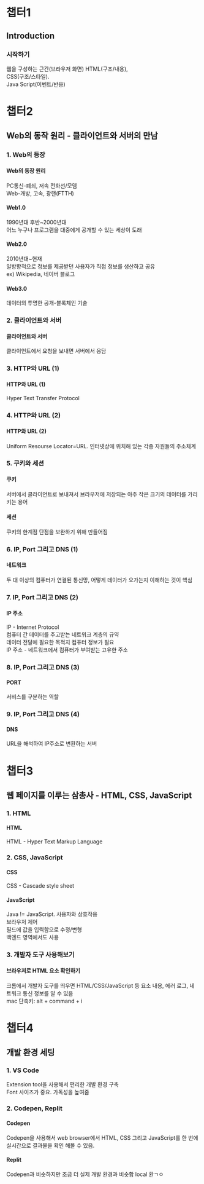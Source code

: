 # 챕터1
## Introduction
### 시작하기
웹을 구성하는 근간(브라우저 화면)
HTML(구조/내용),  
CSS(구조/스타일).  
Java Script(이벤트/반응)

# 챕터2
## Web의 동작 원리 - 클라이언트와 서버의 만남  
### 1. Web의 등장
#### Web의 동장 원리
PC통신-폐쇠, 저속 전화선/모뎀  
Web-개방, 고속, 광랜(FTTH)
#### Web1.0
1990년대 후반~2000년대  
어느 누구나 프로그램을 대중에게 공개할 수 있는 세상이 도래  
#### Web2.0
2010년대~현재  
일방향적으로 정보를 제공받던 사용자가 직접 정보를 생산하고 공유  
ex) Wikipedia, 네이버 블로그  
#### Web3.0
데이터의 투명한 공개-블록체인 기술  

### 2. 클라이언트와 서버
#### 클라이언트와 서버
클라이언트에서 요청을 보내면 서버에서 응담  

### 3. HTTP와 URL (1)
#### HTTP와 URL (1)
Hyper Text Transfer Protocol

### 4. HTTP와 URL (2)
#### HTTP와 URL (2)
Uniform Resourse Locator=URL. 
인터넷상에 위치해 있는 각종 자원들의 주소체계

### 5. 쿠키와 세션
#### 쿠키
서버에서 클라이언트로 보내져서 브라우저에 저장되는 아주 작은 크기의 데이터를 가리키는 용어

#### 세션
쿠키의 한계점 단점을 보완하기 위해 만들어짐

### 6. IP, Port 그리고 DNS (1)
#### 네트워크
두 대 이상의 컴퓨터가 연결된 통신망, 어떻게 데이터가 오가는지 이해하는 것이 핵심

### 7. IP, Port 그리고 DNS (2)
#### IP 주소
IP - Internet Protocol  
컴퓨터 간 데이터를 주고받는 네트워크 계층의 규약  
데이터 전달에 필요한 목적지 컴퓨터 정보가 필요  
IP 주소 - 네트워크에서 컴퓨터가 부여받는 고유한 주소

### 8. IP, Port 그리고 DNS (3)
#### PORT
서비스를 구분하는 역할

### 9. IP, Port 그리고 DNS (4)
#### DNS
URL을 해석하여 IP주소로 변환하는 서버

# 챕터3
## 웹 페이지를 이루는 삼총사 - HTML, CSS, JavaScript

### 1. HTML
#### HTML
HTML - Hyper Text Markup Language

### 2. CSS, JavaScript
#### CSS
CSS - Cascade style sheet
#### JavaScript
Java != JavaScript. 
사용자와 상호작용  
브라우저 제어  
필드에 값을 입력함으로 수정/변형  
백엔드 영역에서도 사용

### 3. 개발자 도구 사용해보기
#### 브라우저로 HTML 요소 확인하기
크롬에서 개발자 도구를 띄우면 HTML/CSS/JavaScript 등 요소 내용, 에러 로그, 네트워크 통신 정보를 알 수 있음  
mac 단축키: alt + command + i

# 챕터4
## 개발 환경 세팅

### 1. VS Code
Extension tool을 사용해서 편리한 개발 환경 구축  
Font 사이즈가 중요. 가독성을 높여줌

### 2. Codepen, Replit
#### Codepen
Codepen을 사용해서 web browser에서 HTML, CSS 그리고 JavaScript를 한 번에 실시간으로 결과물을 확인 해볼 수 있음.

#### Replit
Codepen과 비슷하지만 조금 더 실제 개발 환경과 비슷함
local 환ㄱㅇ
